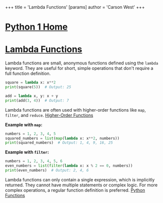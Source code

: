 +++
 title = 'Lambda Functions'
[params]
	author = 'Carson West'
+++
# [Python 1 Home](./../python-1-home/)
# [Lambda Functions](./../lambda-functions/) 
Lambda functions are small, anonymous functions defined using the `lambda` keyword.  They are useful for short, simple operations that don't require a full function definition.

```python
square = lambda x: x**2
print(square(5))  # Output: 25

add = lambda x, y: x + y
print(add(3, 4))  # Output: 7
```

Lambda functions are often used with higher-order functions like `map`, `filter`, and `reduce`. [Higher-Order Functions](./../higher-order-functions/)

**Example with `map`:**

```python
numbers = 1, 2, 3, 4, 5
squared_numbers = list(map(lambda x: x**2, numbers))
print(squared_numbers)  # Output: 1, 4, 9, 16, 25
```

**Example with `filter`:**

```python
numbers = 1, 2, 3, 4, 5, 6
even_numbers = list(filter(lambda x: x % 2 == 0, numbers))
print(even_numbers)  # Output: 2, 4, 6
```

Lambda functions can only contain a single expression, which is implicitly returned.  They cannot have multiple statements or complex logic.  For more complex operations, a regular function definition is preferred. [Python Functions](./../python-functions/)


